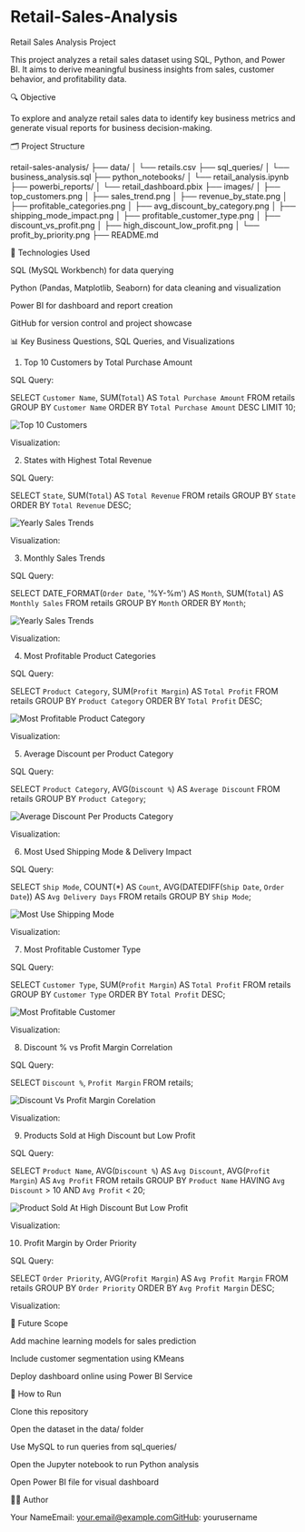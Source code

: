 # Retail-Sales-Analysis
Retail Sales Analysis Project

This project analyzes a retail sales dataset using SQL, Python, and Power BI. It aims to derive meaningful business insights from sales, customer behavior, and profitability data.

🔍 Objective

To explore and analyze retail sales data to identify key business metrics and generate visual reports for business decision-making.

🗂 Project Structure

retail-sales-analysis/
├── data/
│   └── retails.csv
├── sql_queries/
│   └── business_analysis.sql
├── python_notebooks/
│   └── retail_analysis.ipynb
├── powerbi_reports/
│   └── retail_dashboard.pbix
├── images/
│   ├── top_customers.png
│   ├── sales_trend.png
│   ├── revenue_by_state.png
│   ├── profitable_categories.png
│   ├── avg_discount_by_category.png
│   ├── shipping_mode_impact.png
│   ├── profitable_customer_type.png
│   ├── discount_vs_profit.png
│   ├── high_discount_low_profit.png
│   └── profit_by_priority.png
├── README.md

🧾 Technologies Used

SQL (MySQL Workbench) for data querying

Python (Pandas, Matplotlib, Seaborn) for data cleaning and visualization

Power BI for dashboard and report creation

GitHub for version control and project showcase

📊 Key Business Questions, SQL Queries, and Visualizations

1. Top 10 Customers by Total Purchase Amount

SQL Query:

SELECT `Customer Name`, SUM(`Total`) AS `Total Purchase Amount`
FROM retails
GROUP BY `Customer Name`
ORDER BY `Total Purchase Amount` DESC
LIMIT 10;


![Top 10 Customers](images/Screenshot%202025-05-29%20145537.png)

Visualization:

2. States with Highest Total Revenue

SQL Query:

SELECT `State`, SUM(`Total`) AS `Total Revenue`
FROM retails
GROUP BY `State`
ORDER BY `Total Revenue` DESC;

![Yearly Sales Trends](images/Screenshot%202025-05-28%20170942.png)

Visualization:

3. Monthly Sales Trends

SQL Query:

SELECT DATE_FORMAT(`Order Date`, '%Y-%m') AS `Month`, SUM(`Total`) AS `Monthly Sales`
FROM retails
GROUP BY `Month`
ORDER BY `Month`;

![Yearly Sales Trends](images/Screenshot%202025-05-28%20171045.png)

Visualization:


4. Most Profitable Product Categories

SQL Query:

SELECT `Product Category`, SUM(`Profit Margin`) AS `Total Profit`
FROM retails
GROUP BY `Product Category`
ORDER BY `Total Profit` DESC;

![Most Profitable Product Category](images/Screenshot%202025-05-28%20171231.png)

Visualization:


5. Average Discount per Product Category

SQL Query:

SELECT `Product Category`, AVG(`Discount %`) AS `Average Discount`
FROM retails
GROUP BY `Product Category`;

![Average Discount Per Products Category](images/Screenshot%202025-05-28%20171411.png)

Visualization:


6. Most Used Shipping Mode & Delivery Impact

SQL Query:

SELECT `Ship Mode`, COUNT(*) AS `Count`, AVG(DATEDIFF(`Ship Date`, `Order Date`)) AS `Avg Delivery Days`
FROM retails
GROUP BY `Ship Mode`;

![Most Use Shipping Mode](images/Screenshot%202025-05-28%20171534.png)

Visualization:


7. Most Profitable Customer Type

SQL Query:

SELECT `Customer Type`, SUM(`Profit Margin`) AS `Total Profit`
FROM retails
GROUP BY `Customer Type`
ORDER BY `Total Profit` DESC;

![Most Profitable Customer](images/Screenshot%202025-05-28%20171702.png)

Visualization:


8. Discount % vs Profit Margin Correlation

SQL Query:

SELECT `Discount %`, `Profit Margin`
FROM retails;

![Discount Vs Profit Margin Corelation](images/Screenshot%202025-05-28%20172050.png)

Visualization:


9. Products Sold at High Discount but Low Profit

SQL Query:

SELECT `Product Name`, AVG(`Discount %`) AS `Avg Discount`, AVG(`Profit Margin`) AS `Avg Profit`
FROM retails
GROUP BY `Product Name`
HAVING `Avg Discount` > 10 AND `Avg Profit` < 20;

![Product Sold At High Discount But Low Profit](images/Screenshot%202025-05-28%20172250.png)

Visualization:


10. Profit Margin by Order Priority

SQL Query:

SELECT `Order Priority`, AVG(`Profit Margin`) AS `Avg Profit Margin`
FROM retails
GROUP BY `Order Priority`
ORDER BY `Avg Profit Margin` DESC;

Visualization:


🔮 Future Scope

Add machine learning models for sales prediction

Include customer segmentation using KMeans

Deploy dashboard online using Power BI Service

📌 How to Run

Clone this repository

Open the dataset in the data/ folder

Use MySQL to run queries from sql_queries/

Open the Jupyter notebook to run Python analysis

Open Power BI file for visual dashboard

🙋‍♂️ Author

Your NameEmail: your.email@example.comGitHub: yourusername


